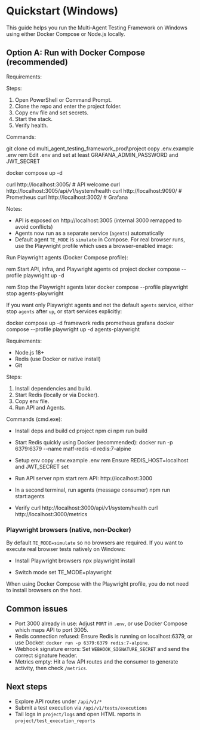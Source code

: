 # Quickstart (Windows)

This guide helps you run the Multi-Agent Testing Framework on Windows using either Docker Compose or Node.js locally.

## Option A: Run with Docker Compose (recommended)

Requirements:

Steps:
1. Open PowerShell or Command Prompt.
2. Clone the repo and enter the project folder.
3. Copy env file and set secrets.
4. Start the stack.
5. Verify health.

Commands:

  git clone <your-repo-url>
  cd multi_agent_testing_framework_prod\project
  copy .env.example .env
  rem Edit .env and set at least GRAFANA_ADMIN_PASSWORD and JWT_SECRET

docker compose up -d

  curl http://localhost:3005/ # API welcome
  curl http://localhost:3005/api/v1/system/health
  curl http://localhost:9090/  # Prometheus
  curl http://localhost:3002/  # Grafana

Notes:
- API is exposed on http://localhost:3005 (internal 3000 remapped to avoid conflicts)
- Agents now run as a separate service (`agents`) automatically
- Default agent `TE_MODE` is `simulate` in Compose. For real browser runs, use the Playwright profile which uses a browser-enabled image:

Run Playwright agents (Docker Compose profile):

  rem Start API, infra, and Playwright agents
  cd project
  docker compose --profile playwright up -d

  rem Stop the Playwright agents later
  docker compose --profile playwright stop agents-playwright

If you want only Playwright agents and not the default `agents` service, either stop `agents` after `up`, or start services explicitly:

  docker compose up -d framework redis prometheus grafana
  docker compose --profile playwright up -d agents-playwright

Requirements:
- Node.js 18+
- Redis (use Docker or native install)
- Git

Steps:
1. Install dependencies and build.
2. Start Redis (locally or via Docker).
3. Copy env file.
4. Run API and Agents.

Commands (cmd.exe):

- Install deps and build
  cd project
  npm ci
  npm run build

- Start Redis quickly using Docker (recommended):
  docker run -p 6379:6379 --name matf-redis -d redis:7-alpine

- Setup env
  copy .env.example .env
  rem Ensure REDIS_HOST=localhost and JWT_SECRET set

- Run API server
  npm start
  rem API: http://localhost:3000

- In a second terminal, run agents (message consumer)
  npm run start:agents

- Verify
  curl http://localhost:3000/api/v1/system/health
  curl http://localhost:3000/metrics

### Playwright browsers (native, non-Docker)
By default `TE_MODE=simulate` so no browsers are required. If you want to execute real browser tests natively on Windows:

- Install Playwright browsers
  npx playwright install

- Switch mode
  set TE_MODE=playwright

When using Docker Compose with the Playwright profile, you do not need to install browsers on the host.

## Common issues
- Port 3000 already in use: Adjust `PORT` in `.env`, or use Docker Compose which maps API to port 3005.
- Redis connection refused: Ensure Redis is running on localhost:6379, or use Docker: `docker run -p 6379:6379 redis:7-alpine`.
- Webhook signature errors: Set `WEBHOOK_SIGNATURE_SECRET` and send the correct signature header.
- Metrics empty: Hit a few API routes and the consumer to generate activity, then check `/metrics`.

## Next steps
- Explore API routes under `/api/v1/*`
- Submit a test execution via `/api/v1/tests/executions`
- Tail logs in `project/logs` and open HTML reports in `project/test_execution_reports`
